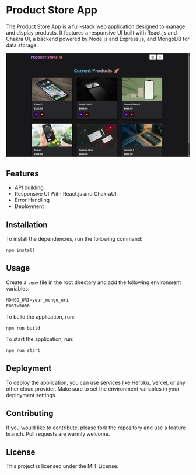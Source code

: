 # Product Store App

The Product Store App is a full-stack web application designed to manage and display products. It features a responsive UI built with React.js and Chakra UI, a backend powered by Node.js and Express.js, and MongoDB for data storage.

![Demo App](/frontend/public/demo.png)

## Features

- API building
- Responsive UI With React.js and ChakraUI
- Error Handling
- Deployment

## Installation

To install the dependencies, run the following command:

```shell
npm install
```

## Usage

Create a `.env` file in the root directory and add the following environment variables:

```shell
MONGO_URI=your_mongo_uri
PORT=5000
```

To build the application, run:

```shell
npm run build
```

To start the application, run:

```shell
npm run start
```

## Deployment

To deploy the application, you can use services like Heroku, Vercel, or any other cloud provider. Make sure to set the environment variables in your deployment settings.

## Contributing

If you would like to contribute, please fork the repository and use a feature branch. Pull requests are warmly welcome.

## License

This project is licensed under the MIT License.
